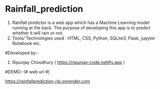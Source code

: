 # Rainfall_prediction

1. Rainfall predictor is a web app which has a Machine Learning model running at the back. The purpose of developing this app is to predict whether it will rain or not. 
2. Tools/ Technologies used : HTML, CSS, Python, SQLite3, Flask, jupyter Notebook etc.

#Developed by:-
1. Ripunjay Choudhury ( https://ripunjay-code.netlify.app )

#DEMO:-(# web url #)

  https://rainfallprediction-rip.onrender.com
